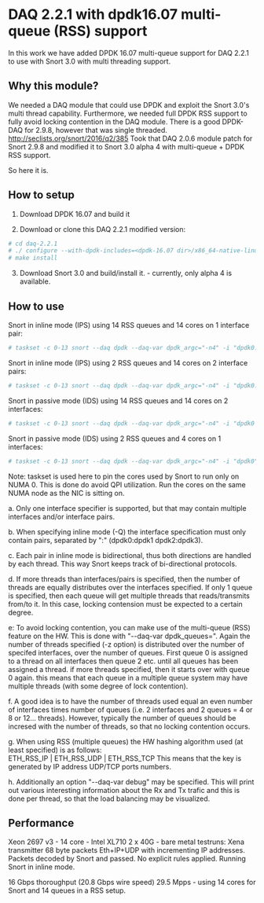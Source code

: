 # DAQ 2.2.1 with dpdk16.07 multi-queue (RSS) support

In this work we have added DPDK 16.07 multi-queue support for DAQ 2.2.1 to use
with Snort 3.0 with multi threading support.

## Why this module?
We needed a DAQ module that could use DPDK and exploit the Snort 3.0's multi thread capability.
Furthermore, we needed full DPDK RSS support to fully avoid locking contention in the DAQ module.
There is a good DPDK-DAQ for 2.9.8, however that was single threaded. http://seclists.org/snort/2016/q2/385
Took that DAQ 2.0.6 module patch for Snort 2.9.8 and modified it to Snort 3.0 alpha 4 with multi-queue +
DPDK RSS support.

So here it is.

## How to setup

1. Download DPDK 16.07 and build it

2. Download or clone this DAQ 2.2.1 modified version:
```bash
# cd daq-2.2.1
# ./ configure --with-dpdk-includes=<dpdk-16.07 dir>/x86_64-native-linuxapp-gcc/include --with-dpdk-libraries=<dpdk-16.07 dir>/x86_64-native-linuxapp-gcc/lib
# make install
```
3. Download Snort 3.0 and build/install it. - currently, only alpha 4 is available.


## How to use

Snort in inline mode (IPS) using 14 RSS queues and 14 cores on 1 interface pair:
```bash
# taskset -c 0-13 snort --daq dpdk --daq-var dpdk_argc="-n4" -i "dpdk0:dpdk1" -Q -z 14 --daq-var dpdk_queues=14
```

Snort in inline mode (IPS) using 2 RSS queues and 14 cores on 2 interface pairs:
```bash
# taskset -c 0-13 snort --daq dpdk --daq-var dpdk_argc="-n4" -i "dpdk0:dpdk1 dpdk2:dpdk3" -Q -z 14 --daq-var dpdk_queues=2
```

Snort in passive mode (IDS) using 14 RSS queues and 14 cores on 2 interfaces:
```bash
# taskset -c 0-13 snort --daq dpdk --daq-var dpdk_argc="-n4" -i "dpdk0 dpdk1" -z 14 --daq-var dpdk_queues=14
```

Snort in passive mode (IDS) using 2 RSS queues and 4 cores on 1 interfaces:
```bash
# taskset -c 0-13 snort --daq dpdk --daq-var dpdk_argc="-n4" -i "dpdk0" -z 4 --daq-var dpdk_queues=2
```

Note: taskset is used here to pin the cores used by Snort to run only on NUMA 0. This is done do avoid QPI 
utilization. Run the cores on the same NUMA node as the NIC is sitting on.

a. Only one interface specifier is supported, but that may contain multiple interfaces and/or interface pairs.

b. When specifying inline mode (-Q) the interface specification must only contain pairs, separated by ":" 
   (dpdk0:dpdk1 dpdk2:dpdk3).
   
c. Each pair in inline mode is bidirectional, thus both directions are handled by each thread. This way Snort 
   keeps track of bi-directional protocols.
   
d. If more threads than interfaces/pairs is specified, then the number of threads are equally distributes over 
   the interfaces specified. If only 1 queue is specified, then each queue will get multiple threads that 
   reads/transmits from/to it. In this case, locking contension must be expected to a certain degree.
   
e: To avoid locking contention, you can make use of the multi-queue (RSS) feature on the HW. This is done with 
   "--daq-var dpdk_queues=<number of queues>". Again the number of threads specified (-z option) is distributed 
   over the number of specifed interfaces, over the number of queues. First queue 0 is assigned to a thread 
   on all interfaces then queue 2 etc. until all queues has been assigned a thread. if more threads specified, 
   then it starts over with queue 0 again. this means that each queue in a multiple queue system may have multiple
   threads (with some degree of lock contention).
   
f. A good idea is to have the number of threads used equal an even number of interfaces times number of queues 
   (i.e. 2 interfaces and 2 queues = 4 or 8 or 12... threads). However, typically the number of queues should 
   be incresed with the number of threads, so that no locking contention occurs.
   
g. When using RSS (multiple queues) the HW hashing algorithm used (at least specified) is as follows:  
   ETH_RSS_IP | ETH_RSS_UDP | ETH_RSS_TCP This means that the key is generated by IP address UDP/TCP ports numbers.
   
h. Additionally an option "--daq-var debug" may be specified. This will print out various interesting information 
   about the Rx and Tx trafic and this is done per thread, so that the load balancing may be visualized.

## Performance
Xeon 2697 v3 - 14 core - Intel XL710 2 x 40G - bare metal testruns:
Xena transmitter 68 byte packets Eth+IP+UDP with incrementing IP addresses.
Packets decoded by Snort and passed. No explicit rules applied.
Running Snort in inline mode.

16 Gbps thoroughput (20.8 Gbps wire speed) 29.5 Mpps - using 14 cores for Snort and 14 queues in a RSS setup.

